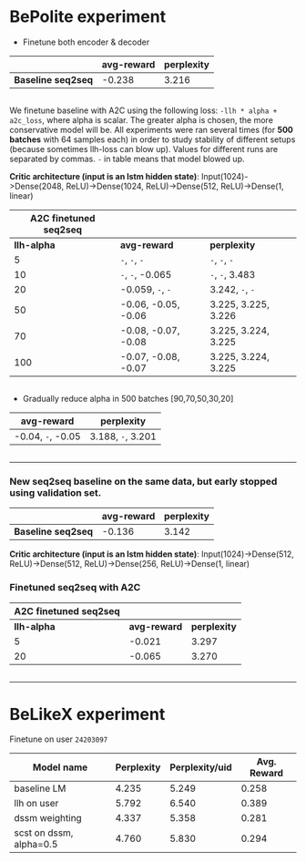 # BePolite experiment

* Finetune both encoder & decoder

| | avg-reward | perplexity
--- | --- | ---
__Baseline seq2seq__ | -0.238 | 3.216

```
```

We finetune baseline with A2C using the following loss: `-llh * alpha + a2c_loss`, where alpha is scalar. The greater alpha is chosen, the more conservative model will be. All experiments were ran several times (for __500 batches__ with 64 samples each) in order to study stability of different setups (because sometimes llh-loss can blow up). Values for different runs are separated by commas. `-` in table means that model blowed up.

__Critic architecture (input is an lstm hidden state)__: Input(1024)->Dense(2048, ReLU)->Dense(1024, ReLU)->Dense(512, ReLU)->Dense(1, linear)

| A2C finetuned seq2seq | | |
--- | --- | ---
| __llh-alpha__ | __avg-reward__ | __perplexity__
5 | `-`, `-`, `-`  | `-`, `-`, `-`
10 | `-`, `-`, -0.065| `-`, `-`, 3.483
20 | -0.059, `-`, `-`  | 3.242, `-`, `-`
50 | -0.06, -0.05, -0.06 | 3.225, 3.225, 3.226
70 | -0.08, -0.07, -0.08 | 3.225, 3.224, 3.225
100 | -0.07, -0.08, -0.07| 3.225, 3.224, 3.225

```
```
* Gradually reduce alpha in 500 batches [90,70,50,30,20]

| avg-reward | perplexity |
--- | ---
-0.04, `-`, -0.05 | 3.188, `-`, 3.201

```
```
--------
### New seq2seq baseline on the same data, but early stopped using validation set.
| | avg-reward | perplexity
--- | --- | ---
__Baseline seq2seq__ | -0.136 | 3.142


__Critic architecture (input is an lstm hidden state)__: Input(1024)->Dense(512, ReLU)->Dense(512, ReLU)->Dense(256, ReLU)->Dense(1, linear)

### Finetuned seq2seq with A2C
| A2C finetuned seq2seq | | |
--- | --- | ---
| __llh-alpha__ | __avg-reward__ | __perplexity__
5 | -0.021  | 3.297
20 | -0.065 | 3.270

```
```

------
# BeLikeX experiment

Finetune on user `24203097`

| Model name | Perplexity | Perplexity/uid | Avg. Reward |
--- | --- | --- | ---
baseline LM | 4.235 | 5.249 | 0.258
llh on user | 5.792  | 6.540 | 0.389
dssm weighting | 4.337 | 5.358 | 0.281
scst on dssm, alpha=0.5 | 4.760 | 5.830 | 0.294

